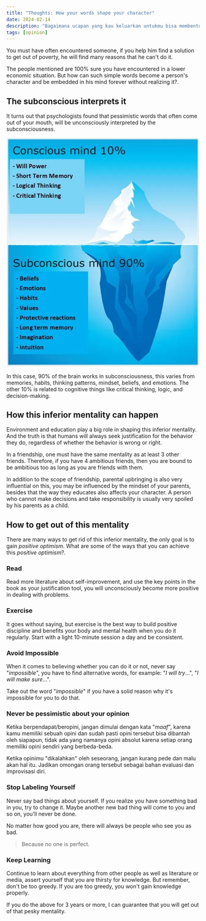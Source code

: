 ```yaml
---
title: "Thoughts: How your words shape your character"
date: 2024-02-14
description: "Bagaimana ucapan yang kau keluarkan untukmu bisa membentuk karaktermu dan efeknya terhadap masa depanmu"
tags: [opinion]
---
```


You must have often encountered someone, if you help him find a solution to get out of poverty, he will find many reasons that he can't do it.

The people mentioned are 100% sure you have encountered in a lower economic situation. But how can such simple words become a person's character and be embedded in his mind forever without realizing it?.

## The subconscious interprets it

It turns out that psychologists found that pessimistic words that often come out of your mouth, will be unconsciously interpreted by the subconsciousness.

![subconsciousness](img/img01.jpg "subconsciousness interprets 90% of brain process")

In this case, 90% of the brain works in subconsciousness, this varies from memories, habits, thinking patterns, mindset, beliefs, and emotions. The other 10% is related to cognitive things like critical thinking, logic, and decision-making.

## How this inferior mentality can happen

Environment and education play a big role in shaping this inferior mentality. And the truth is that humans will always seek justification for the behavior they do, regardless of whether the behavior is wrong or right.

In a friendship, one must have the same mentality as at least 3 other friends. Therefore, if you have 4 ambitious friends, then you are bound to be ambitious too as long as you are friends with them.

In addition to the scope of friendship, parental upbringing is also very influential on this, you may be influenced by the mindset of your parents, besides that the way they educates also affects your character. A person who cannot make decisions and take responsibility is usually very spoiled by his parents as a child.

## How to get out of this mentality

There are many ways to get rid of this inferior mentality, the only goal is to gain *positive optimism*. What are some of the ways that you can achieve this *positive optimism*?.

### Read

Read more literature about self-improvement, and use the key points in the book as your justification tool, you will unconsciously become more positive in dealing with problems.

### Exercise

It goes without saying, but exercise is the best way to build positive discipline and benefits your body and mental health when you do it regularly. Start with a light 10-minute session a day and be consistent.

### Avoid Impossible

When it comes to believing whether you can do it or not, never say "*impossible*", you have to find alternative words, for example: "*I will try*...", "*I will make sure*...".

Take out the word "*impossible*" if you have a solid reason why it's impossible for you to do that.

### Never be pessimistic about your opinion

Ketika berpendapat/beropini, jangan dimulai dengan kata "*maaf*", karena kamu memiliki sebuah opini dan sudah pasti opini tersebut bisa dibantah oleh siapapun, tidak ada yang namanya opini absolut karena setiap orang memiliki opini sendiri yang berbeda-beda.

Ketika opinimu "dikalahkan" oleh seseorang, jangan kurang pede dan malu akan hal itu. Jadikan omongan orang tersebut sebagai bahan evaluasi dan improvisasi diri.

### Stop Labeling Yourself

Never say bad things about yourself. If you realize you have something bad in you, try to change it. Maybe another new bad thing will come to you and so on, you'll never be done.

No matter how good you are, there will always be people who see you as bad.

> Because no one is perfect.

### Keep Learning

Continue to learn about everything from other people as well as literature or media, assert yourself that you are thirsty for knowledge. But remember, don't be too greedy. If you are too greedy, you won't gain knowledge properly.

If you do the above for 3 years or more, I can guarantee that you will get out of that pesky mentality.